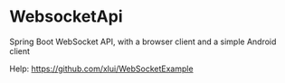 # WebsocketApi
Spring Boot WebSocket API, with a browser client and a simple Android client

Help: https://github.com/xlui/WebSocketExample

